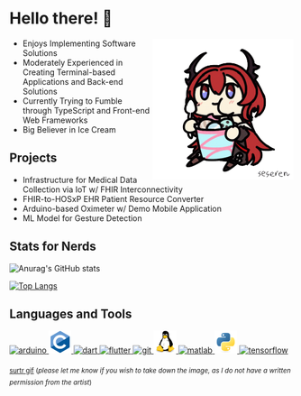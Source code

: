 # Hello there! 👋
<img align="right" src="https://github.com/razyoboy/razyoboy/blob/main/img/arknights-surtr.gif" width="250" height="250" />

* Enjoys Implementing Software Solutions
* Moderately Experienced in Creating Terminal-based Applications and Back-end Solutions
* Currently Trying to Fumble through TypeScript and Front-end Web Frameworks
* Big Believer in Ice Cream

## Projects
* Infrastructure for Medical Data Collection via IoT w/ FHIR Interconnectivity
* FHIR-to-HOSxP EHR Patient Resource Converter
* Arduino-based Oximeter w/ Demo Mobile Application
* ML Model for Gesture Detection

## Stats for Nerds
![Anurag's GitHub stats](https://github-readme-stats.vercel.app/api?username=razyoboy&show_icons=true&theme=github_dark&count_private=true)

[![Top Langs](https://github-readme-stats.vercel.app/api/top-langs/?username=razyoboy&layout=compact&theme=github_dark)](https://github.com/anuraghazra/github-readme-stats)

## Languages and Tools
<p align="left"> <a href="https://www.arduino.cc/" target="_blank" rel="noreferrer"> <img src="https://cdn.worldvectorlogo.com/logos/arduino-1.svg" alt="arduino" width="40" height="40"/> </a> <a href="https://www.cprogramming.com/" target="_blank" rel="noreferrer"> <img src="https://raw.githubusercontent.com/devicons/devicon/master/icons/c/c-original.svg" alt="c" width="40" height="40"/> </a> <a href="https://dart.dev" target="_blank" rel="noreferrer"> <img src="https://www.vectorlogo.zone/logos/dartlang/dartlang-icon.svg" alt="dart" width="40" height="40"/> </a> <a href="https://flutter.dev" target="_blank" rel="noreferrer"> <img src="https://www.vectorlogo.zone/logos/flutterio/flutterio-icon.svg" alt="flutter" width="40" height="40"/> </a> <a href="https://git-scm.com/" target="_blank" rel="noreferrer"> <img src="https://www.vectorlogo.zone/logos/git-scm/git-scm-icon.svg" alt="git" width="40" height="40"/> </a> <a href="https://www.linux.org/" target="_blank" rel="noreferrer"> <img src="https://raw.githubusercontent.com/devicons/devicon/master/icons/linux/linux-original.svg" alt="linux" width="40" height="40"/> </a> <a href="https://www.mathworks.com/" target="_blank" rel="noreferrer"> <img src="https://upload.wikimedia.org/wikipedia/commons/2/21/Matlab_Logo.png" alt="matlab" width="40" height="40"/> </a> <a href="https://www.python.org" target="_blank" rel="noreferrer"> <img src="https://raw.githubusercontent.com/devicons/devicon/master/icons/python/python-original.svg" alt="python" width="40" height="40"/> </a> <a href="https://www.tensorflow.org" target="_blank" rel="noreferrer"> <img src="https://www.vectorlogo.zone/logos/tensorflow/tensorflow-icon.svg" alt="tensorflow" width="40" height="40"/> </a> </p>

<sub>[surtr gif](https://twitter.com/seseren_kr)
(*please let me know if you wish to take down the image, as I do not have a written permission from the artist*)<sub>
